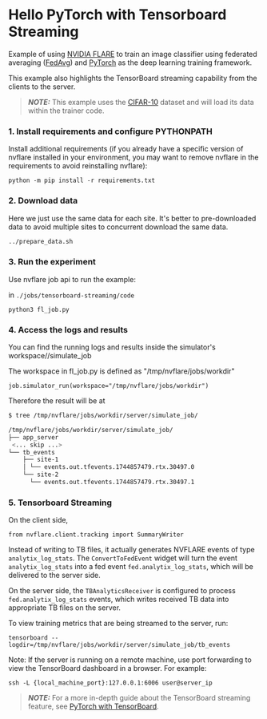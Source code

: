 # Hello PyTorch with Tensorboard Streaming

Example of using [NVIDIA FLARE](https://nvflare.readthedocs.io/en/main/index.html) to train an image classifier
using federated averaging ([FedAvg](https://arxiv.org/abs/1602.05629)) and [PyTorch](https://pytorch.org/)
as the deep learning training framework.

This example also highlights the TensorBoard streaming capability from the clients to the server.

> **_NOTE:_** This example uses the [CIFAR-10](https://www.cs.toronto.edu/~kriz/cifar.html) dataset and will load its data within the trainer code.

### 1. Install requirements and configure PYTHONPATH

Install additional requirements (if you already have a specific version of nvflare installed in your environment, you may want to remove nvflare in the requirements to avoid reinstalling nvflare):

```
python -m pip install -r requirements.txt
```

### 2. Download data
Here we just use the same data for each site. It's better to pre-downloaded data to avoid multiple sites to concurrent download the same data.

```bash
../prepare_data.sh
```
### 3. Run the experiment

Use nvflare job api to run the example:

in  ```./jobs/tensorboard-streaming/code```

```
python3 fl_job.py
```

### 4. Access the logs and results

You can find the running logs and results inside the simulator's workspace/<server name>/simulate_job

The workspace in fl_job.py is defined as "/tmp/nvflare/jobs/workdir"
```
job.simulator_run(workspace="/tmp/nvflare/jobs/workdir")
```
Therefore the result will be at 

```bash
$ tree /tmp/nvflare/jobs/workdir/server/simulate_job/

/tmp/nvflare/jobs/workdir/server/simulate_job/
├── app_server
 <... skip ...>
└── tb_events
    ├── site-1
    │ └── events.out.tfevents.1744857479.rtx.30497.0
    └── site-2
      └── events.out.tfevents.1744857479.rtx.30497.1

```

### 5. Tensorboard Streaming

On the client side, 
```
from nvflare.client.tracking import SummaryWriter
```
Instead of writing to TB files, it actually generates NVFLARE events of type `analytix_log_stats`.
The `ConvertToFedEvent` widget will turn the event `analytix_log_stats` into a fed event `fed.analytix_log_stats`,
which will be delivered to the server side.

On the server side, the `TBAnalyticsReceiver` is configured to process `fed.analytix_log_stats` events,
which writes received TB data into appropriate TB files on the server.

To view training metrics that are being streamed to the server, run:

```
tensorboard --logdir=/tmp/nvflare/jobs/workdir/server/simulate_job/tb_events
```

Note: If the server is running on a remote machine, use port forwarding to view the TensorBoard dashboard in a browser.
For example:
```
ssh -L {local_machine_port}:127.0.0.1:6006 user@server_ip
```

> **_NOTE:_** For a more in-depth guide about the TensorBoard streaming feature, see [PyTorch with TensorBoard](https://nvflare.readthedocs.io/en/main/examples/tensorboard_streaming.html).
